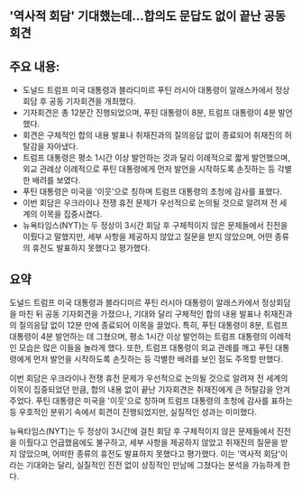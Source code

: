 ## '역사적 회담' 기대했는데…합의도 문답도 없이 끝난 공동 회견

## 주요 내용:
*   도널드 트럼프 미국 대통령과 블라디미르 푸틴 러시아 대통령이 알래스카에서 정상회담 후 공동 기자회견을 개최했다.
*   기자회견은 총 12분간 진행되었으며, 푸틴 대통령이 8분, 트럼프 대통령이 4분 발언했다.
*   회견은 구체적인 합의 내용 발표나 취재진과의 질의응답 없이 종료되어 취재진의 허탈감을 자아냈다.
*   트럼프 대통령은 평소 1시간 이상 발언하는 것과 달리 이례적으로 짧게 발언했으며, 외교 관례상 이례적으로 푸틴 대통령에게 먼저 발언을 시작하도록 손짓하는 등 각별한 배려를 보였다.
*   푸틴 대통령은 미국을 '이웃'으로 칭하며 트럼프 대통령의 초청에 감사를 표했다.
*   이번 회담은 우크라이나 전쟁 휴전 문제가 우선적으로 논의될 것으로 알려져 전 세계의 이목을 집중시켰다.
*   뉴욕타임스(NYT)는 두 정상이 3시간 회담 후 구체적이지 않은 문제들에서 진전을 이뤘다고 말했지만, 세부 사항을 제공하지 않았고 질문을 받지 않았으며, 어떤 종류의 휴전도 발표하지 못했다고 평가했다.

## 요약
도널드 트럼프 미국 대통령과 블라디미르 푸틴 러시아 대통령이 알래스카에서 정상회담을 마친 뒤 공동 기자회견을 가졌으나, 기대와 달리 구체적인 합의 내용 발표나 취재진과의 질의응답 없이 12분 만에 종료되어 이목을 끌었다. 특히, 푸틴 대통령이 8분, 트럼프 대통령이 4분 발언하는 데 그쳤으며, 평소 1시간 이상 발언하는 트럼프 대통령의 이례적인 모습은 많은 이들을 놀라게 했다. 또한, 트럼프 대통령이 외교 관례를 깨고 푸틴 대통령에게 먼저 발언을 시작하도록 손짓하는 등 각별한 배려를 보인 점도 주목할 만했다.

이번 회담은 우크라이나 전쟁 휴전 문제가 우선적으로 논의될 것으로 알려져 전 세계의 이목이 집중되었던 만큼, 합의 내용 없이 끝난 기자회견은 취재진에게 큰 허탈감을 안겨주었다. 푸틴 대통령은 미국을 '이웃'으로 칭하며 트럼프 대통령의 초청에 감사를 표하는 등 우호적인 분위기 속에서 회견이 진행되었지만, 실질적인 성과는 미미했다.

뉴욕타임스(NYT)는 두 정상이 3시간에 걸친 회담 후 구체적이지 않은 문제들에서 진전을 이뤘다고 언급했음에도 불구하고, 세부 사항을 제공하지 않았고 취재진의 질문을 받지 않았으며, 어떠한 종류의 휴전도 발표하지 못했다고 평가했다. 이는 '역사적 회담'이라는 기대와는 달리, 실질적인 진전 없이 상징적인 만남에 그쳤다는 분석을 가능하게 한다.
